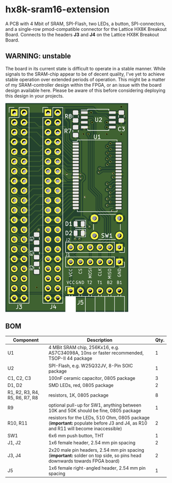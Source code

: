 # hx8k-sram16-extension
A PCB with 4 Mbit of SRAM,  SPI-Flash, two LEDs, a button, SPI-connectors, and a single-row pmod-compatible connector for the Lattice HX8K Breakout Board. Connects to the headers **J3** and **J4** on the Lattice HX8K Breakout Board.

## WARNING: unstable

The board in its current state is difficult to operate in a stable manner. While signals to the SRAM-chip appear to be of decent quality, I've yet to achieve stable operation over extended periods of operation. This might be a matter of my SRAM-controller design within the FPGA, or an issue with the board design available here. Please be aware of this before considering deploying this design in your projects.


![top side of the board](img/extension-pcb.png?raw=true "top side")


## BOM

| Component | Description | Qty. |
|-----------|-------------|------|
| U1 | 4 MBit SRAM chip, 256Kx16, e.g. AS7C34098A, 10ns or faster recommended, TSOP-II 44 package | 1 |
| U2 | SPI-Flash, e.g. W25Q32JV, 8-Pin SOIC package| 1 |
| C1, C2, C3 | 100nF ceramic capacitor, 0805 package | 3 |
| D1, D2 | SMD LEDs, red, 0805 package | 2 |
| R1, R2, R3, R4, R5, R6, R7, R8 | resistors, 1K, 0805 package | 8 |
| R9 | optional pull-up for SW1, anything between 10K and 50K should be fine, 0805 package | 1 |
| R10, R11 | resistors for the LEDs, 510 Ohm, 0805 package (**important:** populate before J3 and J4, as R10 and R11 will become inaccessible) | 2 |
| SW1 | 6x6 mm push button, THT | 1 |
| J1, J2 | 1x6 female header, 2.54 mm pin spacing | 2 |
| J3, J4 | 2x20 male pin headers, 2.54 mm pin spacing (**important:** solder on top side, so pins head downwards towards FPGA board)| 2 |
| J5 | 1x6 female right-angled header, 2.54 mm pin spacing | 1 |
